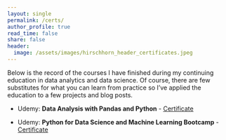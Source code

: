 ```yaml
---
layout: single
permalink: /certs/
author_profile: true
read_time: false
share: false
header:
  image: /assets/images/hirschhorn_header_certificates.jpeg
---
```



Below is the record of the courses I have finished during my continuing education in data analytics and data science. Of course, there are few substitutes for what you can learn from practice so I’ve applied the education to a few projects and blog posts.

  - Udemy: **Data Analysis with Pandas and Python** - [Certificate](/assets/images/Python_Pandas_Cert.jpg)

  - Udemy: **Python for Data Science and Machine Learning Bootcamp** - [Certificate](/assets/images/Python_DS_Cert.jpg)
